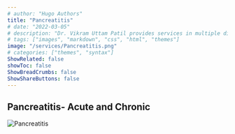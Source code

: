 ```yaml
---
# author: "Hugo Authors"
title: "Pancreatitis"
# date: "2022-03-05"
# description: "Dr. Vikram Uttam Patil provides services in multiple disorders"
# tags: ["images", "markdown", "css", "html", "themes"]
image: "/services/Pancreatitis.png"
# categories: ["themes", "syntax"]
ShowRelated: false
showToc: false
ShowBreadCrumbs: false
ShowShareButtons: false
---
```


## Pancreatitis- Acute and Chronic

![Pancreatitis](/services/Pancreatitis.png)
